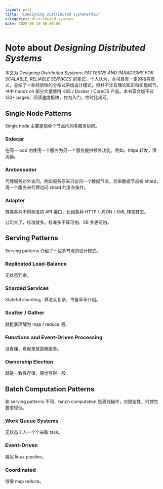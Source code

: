 ```yaml
---
layout: post
title: "《Designing Distributed Systems》笔记"
categories: distributed-systems
date: 2020-05-10 00:00:00
---
```


# Note about *Designing Distributed Systems*

本文为 *Designing Distributed Systems: PATTERNS AND PARADIGMS FOR SCALABLE, RELIABLE SERVICES* 的笔记。个人认为，本书具有一定的指导意义，总结了一些经验性的分布式系统设计模式，但并不涉及理论知识和实现细节。书中 *hands on* 部分大量使用 K8S / Docker / CoreOS 产品。本书英文版不过 130+ pages，阅读速度极快，作为入门，性时比尚可。

## Single Node Patterns

Single node 主要是指单个节点内的多服务协同。

### Sidecar

在同一 pod 内使用一个服务为另一个服务提供额外功能。例如，https 转发，限流器。

### Ambassador

代理服务对外访问。例如服务原来只访问一个数据节点，后来数据节点被 shard，用一个服务来代理访问 shard 的复杂操作。

### Adapter

转换各种不同标准的 API 接口，比如各种 HTTP / JSON / XML 转来转去。

公司大了，标准就多。标准多不算可怕，SB 多更可怕。

## Serving Patterns

Serving patterns 介绍了一些多节点的设计模式。

### Replicated Load-Balance

无状态冗余。

### Sharded Services

Stateful sharding。算法太复杂，书里草草介绍。

### Scatter / Gather

就粗暴理解为 map / reduce 吧。

### Functions and Event-Driven Processing

没看懂，看起来就是微服务。

### Ownership Election

就是一致性存储，感觉写得一般。

## Batch Computation Patterns

和 serving patterns 不同，batch computation 是离线操作，对稳定性，时效性要求较低。

### Work Queue Systems

无状态工人一个个来取 task。

### Event-Driven

类似 linux pipeline。

### Coordinated

很像 map reduce。